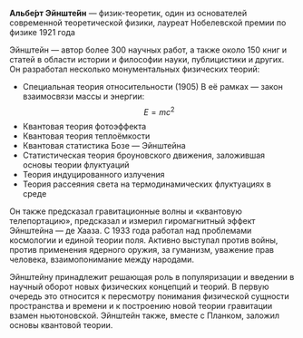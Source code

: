 **Альбе́рт Эйнште́йн** — физик-теоретик, один из основателей современной теоретической физики, лауреат Нобелевской премии по физике 1921 года

Эйнштейн — автор более 300 научных работ, а также около 150 книг и статей в области истории и философии науки, публицистики и других. Он разработал несколько монументальных физических теорий:

-   Специальная теория относительности (1905)
В её рамках — закон взаимосвязи массы и энергии: $$E = m c^2$$
-   Квантовая теория фотоэффекта
-   Квантовая теория теплоёмкости
-   Квантовая статистика Бозе — Эйнштейна
-   Статистическая теория броуновского движения, заложившая основы теории флуктуаций
-   Теория индуцированного излучения
-   Теория рассеяния света на термодинамических флуктуациях в среде

Он также предсказал гравитационные волны и «квантовую телепортацию», предсказал и измерил гиромагнитный эффект Эйнштейна — де Хааза. С 1933 года работал над проблемами космологии и единой теории поля. Активно выступал против войны, против применения ядерного оружия, за гуманизм, уважение прав человека, взаимопонимание между народами.

Эйнштейну принадлежит решающая роль в популяризации и введении в научный оборот новых физических концепций и теорий. В первую очередь это относится к пересмотру понимания физической сущности пространства и времени и к построению новой теории гравитации взамен ньютоновской. Эйнштейн также, вместе с Планком, заложил основы квантовой теории. 

